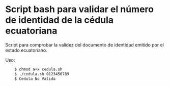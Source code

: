 # Script bash para validar el número de identidad de la cédula ecuatoriana

Script para comprobar la validez del documento de identidad emitido por el estado ecuatoriano.

Uso:

```sh
	$ chmod a+x cedula.sh
	$ ./cedula.sh 0123456789
	$ Cedula No Valida
```
